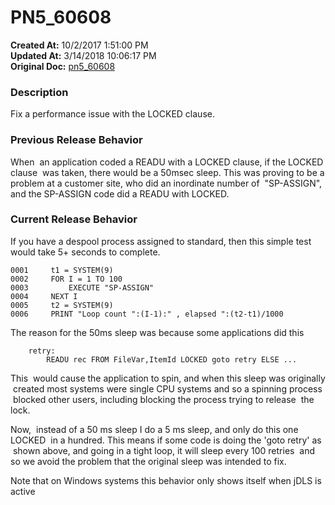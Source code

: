 # PN5_60608

**Created At:** 10/2/2017 1:51:00 PM  
**Updated At:** 3/14/2018 10:06:17 PM  
**Original Doc:** [pn5_60608](https://docs.jbase.com/36526-5-6-2-release-notes/pn5_60608)  


### Description

Fix a performance issue with the LOCKED clause.



### Previous Release Behavior

When  an application coded a READU with a LOCKED clause, if the LOCKED clause  was taken, there would be a 50msec sleep. This was proving to be a problem at a customer site, who did an inordinate number of  "SP-ASSIGN", and the SP-ASSIGN code did a READU with LOCKED.



### Current Release Behavior

If you have a despool process assigned to standard, then this simple test would take 5+ seconds to complete.

```
0001     t1 = SYSTEM(9)
0002     FOR I = 1 TO 100
0003         EXECUTE "SP-ASSIGN"
0004     NEXT I
0005     t2 = SYSTEM(9)
0006     PRINT "Loop count ":(I-1):" , elapsed ":(t2-t1)/1000
```

The reason for the 50ms sleep was because some applications did this

```
    retry:
        READU rec FROM FileVar,ItemId LOCKED goto retry ELSE ...
```

This  would cause the application to spin, and when this sleep was originally  created most systems were single CPU systems and so a spinning process  blocked other users, including blocking the process trying to release  the lock.

Now,  instead of a 50 ms sleep I do a 5 ms sleep, and only do this one LOCKED  in a hundred. This means if some code is doing the 'goto retry' as  shown above, and going in a tight loop, it will sleep every 100 retries  and so we avoid the problem that the original sleep was intended to fix.

Note that on Windows systems this behavior only shows itself when jDLS is active
